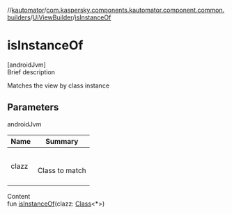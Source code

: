 //[kautomator](../../index.md)/[com.kaspersky.components.kautomator.component.common.builders](../index.md)/[UiViewBuilder](index.md)/[isInstanceOf](is-instance-of.md)



# isInstanceOf  
[androidJvm]  
Brief description  


Matches the view by class instance



## Parameters  
  
androidJvm  
  
|  Name|  Summary| 
|---|---|
| clazz| <br><br>Class to match<br><br>
  
  
Content  
fun [isInstanceOf](is-instance-of.md)(clazz: [Class](https://developer.android.com/reference/kotlin/java/lang/Class.html)<*>)  



